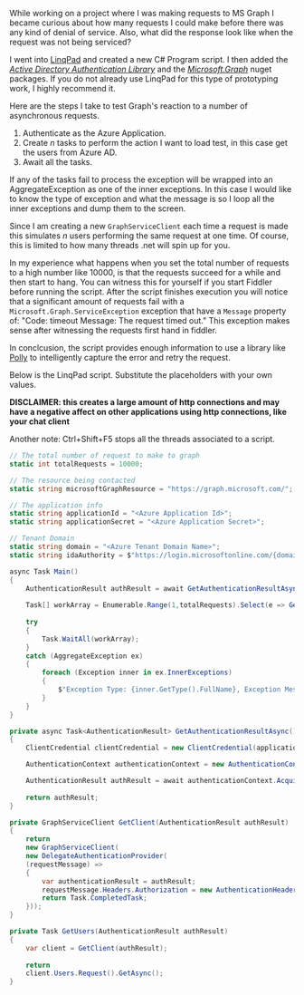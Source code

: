 While working on a project where I was making requests to MS Graph I became curious about how many requests I could make before there was any kind of denial of service. Also, what did the response look like when the request was not being serviced?

I went into [LinqPad](https://www.linqpad.net/) and created a new C# Program script. I then added the [*Active Directory Authentication Library*](https://www.nuget.org/packages/Microsoft.IdentityModel.Clients.ActiveDirectory/) and the [*Microsoft.Graph*](https://www.nuget.org/packages/Microsoft.Graph/) nuget packages. If you do not already use LinqPad for this type of prototyping work, I highly recommend it.

Here are the steps I take to test Graph's reaction to a number of asynchronous requests.

1. Authenticate as the Azure Application.
2. Create *n* tasks to perform the action I want to load test, in this case get the users from Azure AD.
3. Await all the tasks.

If any of the tasks fail to process the exception will be wrapped into an AggregateException as one of the inner exceptions. In this case I would like to know the type of exception and what the message is so I loop all the inner exceptions and dump them to the screen.

Since I am creating a new `GraphServiceClient` each time a request is made this simulates *n* users performing the same request at one time. Of course, this is limited to how many threads .net will spin up for you.

In my experience what happens when you set the total number of requests to a high number like 10000, is that the requests succeed for a while and then start to hang. You can witness this for yourself if you start Fiddler before running the script. After the script finishes execution you will notice that a significant amount of requests fail with a `Microsoft.Graph.ServiceException` exception that have a `Message` property of: "Code: timeout Message: The request timed out." This exception makes sense after witnessing the requests first hand in fiddler.

In conclcusion, the script provides enough information to use a library like [Polly](https://www.nuget.org/packages/Polly/) to intelligently capture the error and retry the request.

Below is the LinqPad script. Substitute the placeholders with your own values.

**DISCLAIMER: this creates a large amount of http connections and may have a negative affect on other applications using http connections, like your chat client**

Another note: Ctrl+Shift+F5 stops all the threads associated to a script.

``` cs
// The total number of request to make to graph
static int totalRequests = 10000;

// The resource being contacted
static string microsoftGraphResource = "https://graph.microsoft.com/";

// The application info
static string applicationId = "<Azure Application Id>";
static string applicationSecret = "<Azure Application Secret>";

// Tenant Domain
static string domain = "<Azure Tenant Domain Name>";
static string idaAuthority = $"https://login.microsoftonline.com/{domain}";

async Task Main()
{
	AuthenticationResult authResult = await GetAuthenticationResultAsync();
	
	Task[] workArray = Enumerable.Range(1,totalRequests).Select(e => GetUsers(authResult)).ToArray();
	
	try
	{	        
		Task.WaitAll(workArray);		
	}
	catch (AggregateException ex)
	{
		foreach (Exception inner in ex.InnerExceptions)
		{
			$"Exception Type: {inner.GetType().FullName}, Exception Message: {inner.Message}".Dump();
		}
	}
}

private async Task<AuthenticationResult> GetAuthenticationResultAsync()
{
	ClientCredential clientCredential = new ClientCredential(applicationId, applicationSecret);

	AuthenticationContext authenticationContext = new AuthenticationContext(idaAuthority, false);

	AuthenticationResult authResult = await authenticationContext.AcquireTokenAsync(microsoftGraphResource, clientCredential);
	
	return authResult;
}

private GraphServiceClient GetClient(AuthenticationResult authResult)
{
	return
	new GraphServiceClient(
	new DelegateAuthenticationProvider(
	(requestMessage) =>
	{
		var authenticationResult = authResult;
		requestMessage.Headers.Authorization = new AuthenticationHeaderValue("Bearer", authenticationResult.AccessToken);
		return Task.CompletedTask;
	}));
}

private Task GetUsers(AuthenticationResult authResult)
{
	var client = GetClient(authResult);
		
	return
	client.Users.Request().GetAsync();
}

```